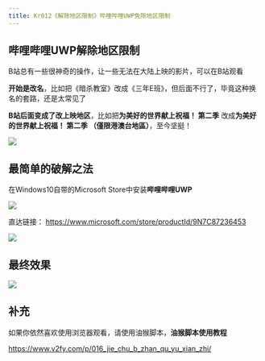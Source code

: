 ```yaml
---
title: Kr012《解除地区限制》哔哩哔哩UWP免除地区限制
---
```


## 哔哩哔哩UWP解除地区限制

B站总有一些很神奇的操作，让一些无法在大陆上映的影片，可以在B站观看

**开始是改名**，比如把《暗杀教室》改成《三年E班》，但后面不行了，毕竟这种换名的套路，还是太常见了

**B站后面变成了改上映地区**，比如把**为美好的世界献上祝福！ 第二季** 改成**为美好的世界献上祝福！ 第二季 （僅限港澳台地區）**，至今坚挺！

![](https://www.v2fy.com/asset/kr-012-bilibili-uwp/uwp001.png)

## 最简单的破解之法

在Windows10自带的Microsoft Store中安装**哔哩哔哩UWP**

![](https://www.v2fy.com/asset/kr-012-bilibili-uwp/uwp002.png)

直达链接： https://www.microsoft.com/store/productId/9N7C87236453

![](https://www.v2fy.com/asset/kr-012-bilibili-uwp/uwp004.jpg)

## 最终效果


![](https://www.v2fy.com/asset/kr-012-bilibili-uwp/uwp006.png)



## 补充

如果你依然喜欢使用浏览器观看，请使用油猴脚本，**油猴脚本使用教程**

https://www.v2fy.com/p/016_jie_chu_b_zhan_qu_yu_xian_zhi/